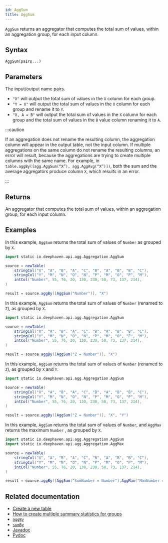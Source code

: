 ```yaml
---
id: AggSum
title: AggSum
---
```


`AggSum` returns an aggregator that computes the total sum of values, within an aggregation group, for each input column.

## Syntax

```
AggSum(pairs...)
```

## Parameters

<ParamTable>

<Param name="pairs" type="String...">

The input/output name pairs.

- `"X"` will output the total sum of values in the `X` column for each group.
- `"Y = X"` will output the total sum of values in the `X` column for each group and rename it to `Y`.
- `"X, A = B"` will output the total sum of values in the `X` column for each group and the total sum of values in the `B` value column renaming it to `A`.

</Param>
</ParamTable>

:::caution

If an aggregation does not rename the resulting column, the aggregation column will appear in the output table, not the input column. If multiple aggregations on the same column do not rename the resulting columns, an error will result, because the aggregations are trying to create multiple columns with the same name. For example, in `table.aggBy([agg.AggSum(“X”), agg.AggAvg(“X”)])`, both the sum and the average aggregators produce column `X`, which results in an error.

:::

## Returns

An aggregator that computes the total sum of values, within an aggregation group, for each input column.

## Examples

In this example, `AggSum` returns the total sum of values of `Number` as grouped by `X`.

```groovy order=source,result
import static io.deephaven.api.agg.Aggregation.AggSum

source = newTable(
    stringCol("X", "A", "B", "A", "C", "B", "A", "B", "B", "C"),
    stringCol("Y", "M", "N", "O", "N", "P", "M", "O", "P", "M"),
    intCol("Number", 55, 76, 20, 130, 230, 50, 73, 137, 214),
)

result = source.aggBy([AggSum("Number")], "X")
```

In this example, `AggSum` returns the total sum of values of `Number` (renamed to `Z`), as grouped by `X`.

```groovy order=source,result
import static io.deephaven.api.agg.Aggregation.AggSum

source = newTable(
    stringCol("X", "A", "B", "A", "C", "B", "A", "B", "B", "C"),
    stringCol("Y", "M", "N", "O", "N", "P", "M", "O", "P", "M"),
    intCol("Number", 55, 76, 20, 130, 230, 50, 73, 137, 214),
)

result = source.aggBy([AggSum("Z = Number")], "X")
```

In this example, `AggSum` returns the total sum of values of `Number` (renamed to `Z`), as grouped by `X` and `Y`.

```groovy order=source,result
import static io.deephaven.api.agg.Aggregation.AggSum

source = newTable(
    stringCol("X", "A", "B", "A", "C", "B", "A", "B", "B", "C"),
    stringCol("Y", "M", "N", "O", "N", "P", "M", "O", "P", "M"),
    intCol("Number", 55, 76, 20, 130, 230, 50, 73, 137, 214),
)

result = source.aggBy([AggSum("Z = Number")], "X", "Y")
```

In this example, `AggSum` returns the total sum of values of `Number`, and `AggMax` returns the maximum `Number` , as grouped by `X`.

```groovy order=source,result
import static io.deephaven.api.agg.Aggregation.AggSum
import static io.deephaven.api.agg.Aggregation.AggMax

source = newTable(
    stringCol("X", "A", "B", "A", "C", "B", "A", "B", "B", "C"),
    stringCol("Y", "M", "N", "O", "N", "P", "M", "O", "P", "M"),
    intCol("Number", 55, 76, 20, 130, 230, 50, 73, 137, 214),
)

result = source.aggBy([AggSum("SumNumber = Number"),AggMax("MaxNumber = Number")], "X")
```

## Related documentation

- [Create a new table](../../../how-to-guides/new-table.md)
- [How to create multiple summary statistics for groups](../../../how-to-guides/combined-aggregations.md)
- [`aggBy`](./aggBy.md)
- [`sumBy`](./sumBy.md)
- [Javadoc](<https://deephaven.io/core/javadoc/io/deephaven/api/agg/Aggregation.html#AggSum(java.lang.String...)>)
- [Pydoc](https://deephaven.io/core/pydoc/code/deephaven.AggregationFactory.html#deephaven.AggregationFactory.AggSum)
